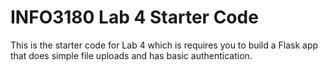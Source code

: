 # INFO3180 Lab 4 Starter Code
This is the starter code for Lab 4 which is requires you to build a Flask app that does simple file uploads and has basic authentication.

